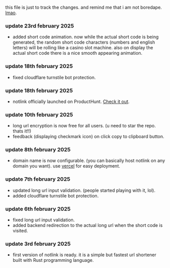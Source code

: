 this file is just to track the changes. and remind me that i am not boredape. [lmao](https://yaps.gg).

### update 23rd february 2025
- added short code animation. now while the actual short code is being generated, the random short code characters (numbers and english letters) will be rolling like a casino slot machine. also on display the actual short code there is a nice smooth appearing animation.

### update 18th february 2025
- fixed cloudflare turnstile bot protection.

### update 18th february 2025
- notlink officially launched on ProductHunt. [Check it out](https://www.producthunt.com/posts/notlink).

### update 10th february 2025
- long url encryption is now free for all users. (u need to star the repo. thats it!!)
- feedback (displaying checkmark icon) on click copy to clipboard button.

### update 8th february 2025
- domain name is now configurable. (you can basically host notlink on any domain you want). use [vercel](https://vercel.com) for easy deployment.

### update 7th february 2025
- updated long url input validation. (people started playing with it, lol).
- added cloudflare turnstile bot protection.

### update 6th february 2025
- fixed long url input validation. 
- added backend redirection to the actual long url when the short code is visited.

### update 3rd february 2025
- first version of notlink is ready. it is a simple but fastest url shortener built with Rust programming language.